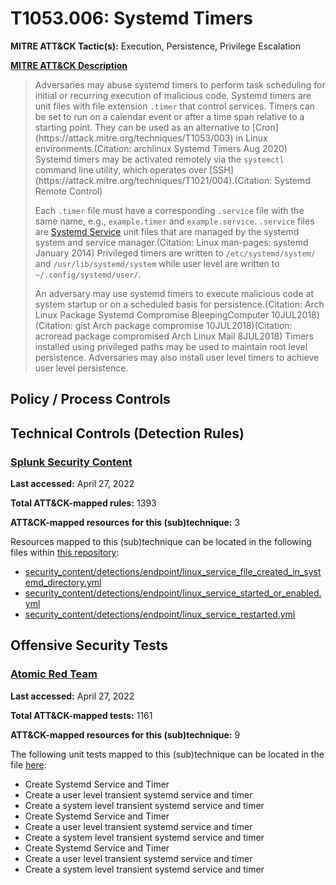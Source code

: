 # T1053.006: Systemd Timers
**MITRE ATT&CK Tactic(s):** Execution, Persistence, Privilege Escalation

**[MITRE ATT&CK Description](https://attack.mitre.org/techniques/T1053/006)**
<blockquote>Adversaries may abuse systemd timers to perform task scheduling for initial or recurring execution of malicious code. Systemd timers are unit files with file extension <code>.timer</code> that control services. Timers can be set to run on a calendar event or after a time span relative to a starting point. They can be used as an alternative to [Cron](https://attack.mitre.org/techniques/T1053/003) in Linux environments.(Citation: archlinux Systemd Timers Aug 2020) Systemd timers may be activated remotely via the <code>systemctl</code> command line utility, which operates over [SSH](https://attack.mitre.org/techniques/T1021/004).(Citation: Systemd Remote Control)

Each <code>.timer</code> file must have a corresponding <code>.service</code> file with the same name, e.g., <code>example.timer</code> and <code>example.service</code>. <code>.service</code> files are [Systemd Service](https://attack.mitre.org/techniques/T1543/002) unit files that are managed by the systemd system and service manager.(Citation: Linux man-pages: systemd January 2014) Privileged timers are written to <code>/etc/systemd/system/</code> and <code>/usr/lib/systemd/system</code> while user level are written to <code>~/.config/systemd/user/</code>.

An adversary may use systemd timers to execute malicious code at system startup or on a scheduled basis for persistence.(Citation: Arch Linux Package Systemd Compromise BleepingComputer 10JUL2018)(Citation: gist Arch package compromise 10JUL2018)(Citation: acroread package compromised Arch Linux Mail 8JUL2018) Timers installed using privileged paths may be used to maintain root level persistence. Adversaries may also install user level timers to achieve user level persistence.</blockquote>

## Policy / Process Controls
## Technical Controls (Detection Rules)
### [Splunk Security Content](https://github.com/splunk/security_content)
**Last accessed:** April 27, 2022

**Total ATT&CK-mapped rules:** 1393

**ATT&CK-mapped resources for this (sub)technique:** 3

Resources mapped to this (sub)technique can be located in the following files within [this repository](https://github.com/splunk/security_content/tree/develop/detections):

* [security_content/detections/endpoint/linux_service_file_created_in_systemd_directory.yml](https://github.com/splunk/security_content/blob/develop/detections/endpoint/linux_service_file_created_in_systemd_directory.yml)
* [security_content/detections/endpoint/linux_service_started_or_enabled.yml](https://github.com/splunk/security_content/blob/develop/detections/endpoint/linux_service_started_or_enabled.yml)
* [security_content/detections/endpoint/linux_service_restarted.yml](https://github.com/splunk/security_content/blob/develop/detections/endpoint/linux_service_restarted.yml)


## Offensive Security Tests
### [Atomic Red Team](https://github.com/redcanaryco/atomic-red-team)
**Last accessed:** April 27, 2022

**Total ATT&CK-mapped tests:** 1161

**ATT&CK-mapped resources for this (sub)technique:** 9

The following unit tests mapped to this (sub)technique can be located in the file [here](https://github.com/redcanaryco/atomic-red-team/tree/master/atomics/T1053.006/T1053.006.yaml):

* Create Systemd Service and Timer
* Create a user level transient systemd service and timer
* Create a system level transient systemd service and timer
* Create Systemd Service and Timer
* Create a user level transient systemd service and timer
* Create a system level transient systemd service and timer
* Create Systemd Service and Timer
* Create a user level transient systemd service and timer
* Create a system level transient systemd service and timer

